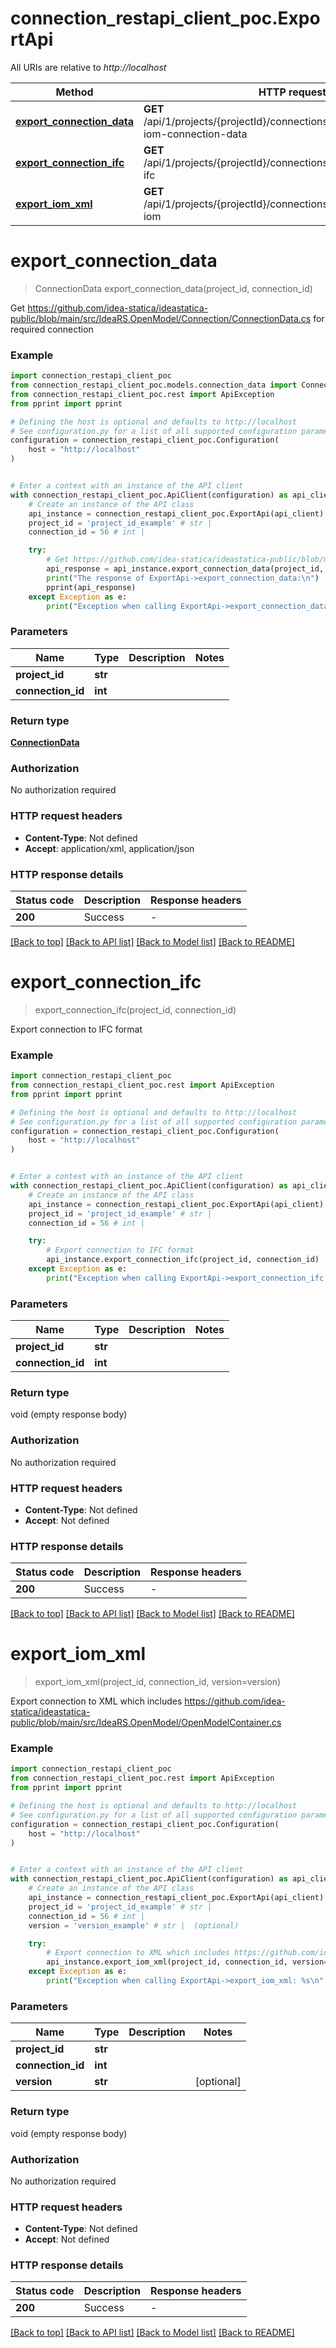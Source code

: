# connection_restapi_client_poc.ExportApi

All URIs are relative to *http://localhost*

Method | HTTP request | Description
------------- | ------------- | -------------
[**export_connection_data**](ExportApi.md#export_connection_data) | **GET** /api/1/projects/{projectId}/connections/{connectionId}/export-iom-connection-data | Get https://github.com/idea-statica/ideastatica-public/blob/main/src/IdeaRS.OpenModel/Connection/ConnectionData.cs for required connection
[**export_connection_ifc**](ExportApi.md#export_connection_ifc) | **GET** /api/1/projects/{projectId}/connections/{connectionId}/export-ifc | Export connection to IFC format
[**export_iom_xml**](ExportApi.md#export_iom_xml) | **GET** /api/1/projects/{projectId}/connections/{connectionId}/export-iom | Export connection to XML which includes https://github.com/idea-statica/ideastatica-public/blob/main/src/IdeaRS.OpenModel/OpenModelContainer.cs


# **export_connection_data**
> ConnectionData export_connection_data(project_id, connection_id)

Get https://github.com/idea-statica/ideastatica-public/blob/main/src/IdeaRS.OpenModel/Connection/ConnectionData.cs for required connection

### Example


```python
import connection_restapi_client_poc
from connection_restapi_client_poc.models.connection_data import ConnectionData
from connection_restapi_client_poc.rest import ApiException
from pprint import pprint

# Defining the host is optional and defaults to http://localhost
# See configuration.py for a list of all supported configuration parameters.
configuration = connection_restapi_client_poc.Configuration(
    host = "http://localhost"
)


# Enter a context with an instance of the API client
with connection_restapi_client_poc.ApiClient(configuration) as api_client:
    # Create an instance of the API class
    api_instance = connection_restapi_client_poc.ExportApi(api_client)
    project_id = 'project_id_example' # str | 
    connection_id = 56 # int | 

    try:
        # Get https://github.com/idea-statica/ideastatica-public/blob/main/src/IdeaRS.OpenModel/Connection/ConnectionData.cs for required connection
        api_response = api_instance.export_connection_data(project_id, connection_id)
        print("The response of ExportApi->export_connection_data:\n")
        pprint(api_response)
    except Exception as e:
        print("Exception when calling ExportApi->export_connection_data: %s\n" % e)
```



### Parameters


Name | Type | Description  | Notes
------------- | ------------- | ------------- | -------------
 **project_id** | **str**|  | 
 **connection_id** | **int**|  | 

### Return type

[**ConnectionData**](ConnectionData.md)

### Authorization

No authorization required

### HTTP request headers

 - **Content-Type**: Not defined
 - **Accept**: application/xml, application/json

### HTTP response details

| Status code | Description | Response headers |
|-------------|-------------|------------------|
**200** | Success |  -  |

[[Back to top]](#) [[Back to API list]](../README.md#documentation-for-api-endpoints) [[Back to Model list]](../README.md#documentation-for-models) [[Back to README]](../README.md)

# **export_connection_ifc**
> export_connection_ifc(project_id, connection_id)

Export connection to IFC format

### Example


```python
import connection_restapi_client_poc
from connection_restapi_client_poc.rest import ApiException
from pprint import pprint

# Defining the host is optional and defaults to http://localhost
# See configuration.py for a list of all supported configuration parameters.
configuration = connection_restapi_client_poc.Configuration(
    host = "http://localhost"
)


# Enter a context with an instance of the API client
with connection_restapi_client_poc.ApiClient(configuration) as api_client:
    # Create an instance of the API class
    api_instance = connection_restapi_client_poc.ExportApi(api_client)
    project_id = 'project_id_example' # str | 
    connection_id = 56 # int | 

    try:
        # Export connection to IFC format
        api_instance.export_connection_ifc(project_id, connection_id)
    except Exception as e:
        print("Exception when calling ExportApi->export_connection_ifc: %s\n" % e)
```



### Parameters


Name | Type | Description  | Notes
------------- | ------------- | ------------- | -------------
 **project_id** | **str**|  | 
 **connection_id** | **int**|  | 

### Return type

void (empty response body)

### Authorization

No authorization required

### HTTP request headers

 - **Content-Type**: Not defined
 - **Accept**: Not defined

### HTTP response details

| Status code | Description | Response headers |
|-------------|-------------|------------------|
**200** | Success |  -  |

[[Back to top]](#) [[Back to API list]](../README.md#documentation-for-api-endpoints) [[Back to Model list]](../README.md#documentation-for-models) [[Back to README]](../README.md)

# **export_iom_xml**
> export_iom_xml(project_id, connection_id, version=version)

Export connection to XML which includes https://github.com/idea-statica/ideastatica-public/blob/main/src/IdeaRS.OpenModel/OpenModelContainer.cs

### Example


```python
import connection_restapi_client_poc
from connection_restapi_client_poc.rest import ApiException
from pprint import pprint

# Defining the host is optional and defaults to http://localhost
# See configuration.py for a list of all supported configuration parameters.
configuration = connection_restapi_client_poc.Configuration(
    host = "http://localhost"
)


# Enter a context with an instance of the API client
with connection_restapi_client_poc.ApiClient(configuration) as api_client:
    # Create an instance of the API class
    api_instance = connection_restapi_client_poc.ExportApi(api_client)
    project_id = 'project_id_example' # str | 
    connection_id = 56 # int | 
    version = 'version_example' # str |  (optional)

    try:
        # Export connection to XML which includes https://github.com/idea-statica/ideastatica-public/blob/main/src/IdeaRS.OpenModel/OpenModelContainer.cs
        api_instance.export_iom_xml(project_id, connection_id, version=version)
    except Exception as e:
        print("Exception when calling ExportApi->export_iom_xml: %s\n" % e)
```



### Parameters


Name | Type | Description  | Notes
------------- | ------------- | ------------- | -------------
 **project_id** | **str**|  | 
 **connection_id** | **int**|  | 
 **version** | **str**|  | [optional] 

### Return type

void (empty response body)

### Authorization

No authorization required

### HTTP request headers

 - **Content-Type**: Not defined
 - **Accept**: Not defined

### HTTP response details

| Status code | Description | Response headers |
|-------------|-------------|------------------|
**200** | Success |  -  |

[[Back to top]](#) [[Back to API list]](../README.md#documentation-for-api-endpoints) [[Back to Model list]](../README.md#documentation-for-models) [[Back to README]](../README.md)

